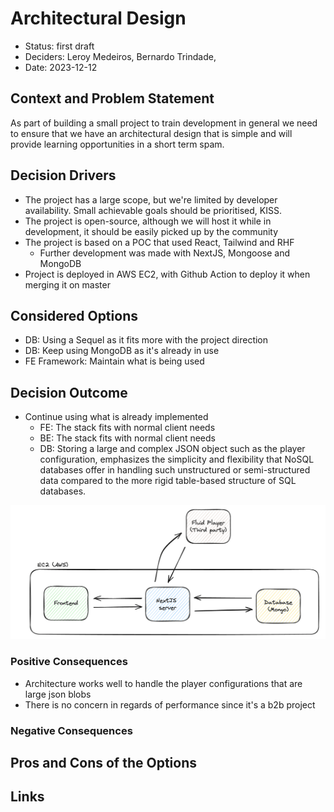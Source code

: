 # Architectural Design

- Status: first draft
- Deciders: Leroy Medeiros, Bernardo Trindade, 
- Date: 2023-12-12

## Context and Problem Statement

As part of building a small project to train development in general we need to ensure that we have an architectural design that is simple and will provide learning opportunities in a short term spam.

## Decision Drivers <!-- optional -->

- The project has a large scope, but we're limited by developer availability. Small achievable goals should be prioritised, KISS.
- The project is open-source, although we will host it while in development, it should be easily picked up by the community
- The project is based on a POC that used React, Tailwind and RHF
	- Further development was made with NextJS, Mongoose and MongoDB
- Project is deployed in AWS EC2, with Github Action to deploy it when merging it on master

## Considered Options

- DB: Using a Sequel as it fits more with the project direction
- DB: Keep using MongoDB as it's already in use
- FE Framework: Maintain what is being used

## Decision Outcome

* Continue using what is already implemented
    * FE: The stack fits with normal client needs
    * BE: The stack fits with normal client needs
    * DB: Storing a large and complex JSON object such as the player configuration, emphasizes the simplicity and flexibility that NoSQL databases offer in handling such unstructured or semi-structured data compared to the more rigid table-based structure of SQL databases. 

![Architecture design](./images/architecture_diagram.png 'Architecture design') 

### Positive Consequences

* Architecture works well to handle the player configurations that are large json blobs
* There is no concern in regards of performance since it's a b2b project

### Negative Consequences <!-- optional -->


## Pros and Cons of the Options <!-- optional -->

## Links <!-- optional -->

